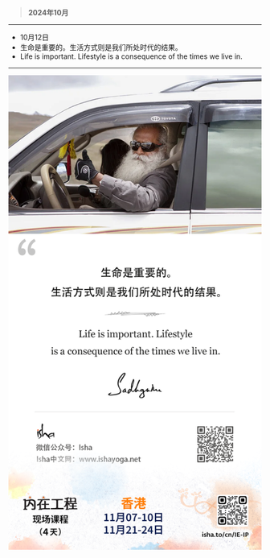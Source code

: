 > **2024年10月**

---
- 10月12日
- 生命是重要的。生活方式则是我们所处时代的结果。
- Life is important. Lifestyle is a consequence of the times we live in.
---
![](images/2024/10/2024.10.12.png)